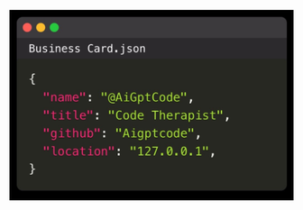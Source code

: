 <p align="center">
  <img src="https://github.com/AiGptCode/json-visit-card/blob/main/IMG_4959.jpeg" alt="Galaxy Code Card Screenshot" />
</p>
